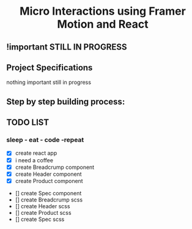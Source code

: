<h1 align="center">
  Micro Interactions using Framer Motion and React
</h1>

## !important STILL IN PROGRESS


## Project Specifications

nothing important still in progress 

## Step by step building process:

## TODO LIST
### sleep - eat - code -repeat
 - [X] create react app
 - [X] i need a coffee
 - [X] create Breadcrump component
 - [X] create Header component
 - [X] create Product component
 - [] create Spec component
 - [] create Breadcrump scss
 - [] create Header scss
 - [] create Product scss
 - [] create Spec scss

